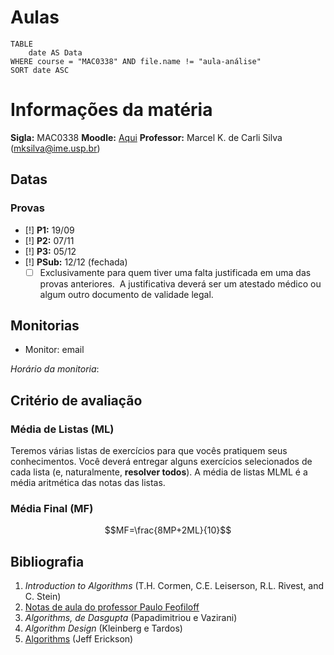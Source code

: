 # Aulas

```dataview
TABLE
	date AS Data
WHERE course = "MAC0338" AND file.name != "aula-análise"
SORT date ASC
```


# Informações da matéria

**Sigla:** MAC0338
**Moodle:** [Aqui](https://edisciplinas.usp.br/course/view.php?id=112692)
**Professor:** Marcel K. de Carli Silva (mksilva@ime.usp.br)

## Datas

### Provas
- [!] **P1:** 19/09
- [!] **P2:** 07/11
- [!] **P3:** 05/12
- [!] **PSub:** 12/12 (fechada)
	- [ ] Exclusivamente para quem tiver uma falta justificada em uma das provas anteriores.  A justificativa deverá ser um atestado médico ou algum outro documento de validade legal.

## Monitorias

- Monitor: email

_Horário da monitoria_: 

## Critério de avaliação

### Média de Listas (ML)
Teremos várias listas de exercícios para que vocês pratiquem seus conhecimentos. Você deverá entregar alguns exercícios selecionados de cada lista (e, naturalmente, **resolver todos**). A média de listas MLML é a média aritmética das notas das listas.

### Média Final (MF)
$$MF=\frac{8MP+2ML}{10}$$

## Bibliografia

1. _Introduction to Algorithms_ (T.H. Cormen, C.E. Leiserson, R.L. Rivest, and C. Stein)
2. [Notas de aula do professor Paulo Feofiloff](https://www.ime.usp.br/~pf/analise_de_algoritmos/)
3. _Algorithms, de Dasgupta_ (Papadimitriou e Vazirani)
4. _Algorithm Design_ (Kleinberg e Tardos)
5. [Algorithms](http://jeffe.cs.illinois.edu/teaching/algorithms/) (Jeff Erickson)
